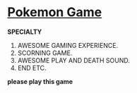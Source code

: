 # [Pokemon Game](https://arshadkhan615.github.io/Pokemon)

**SPECIALTY**

1. AWESOME GAMING EXPERIENCE.   
2. SCORNING GAME. 
3. AWESOME PLAY AND DEATH SOUND.
4. END ETC.

**please play this game** 

